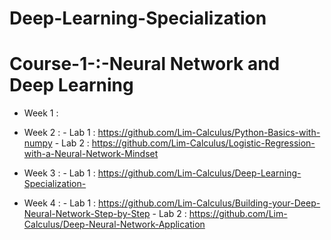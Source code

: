 # Deep-Learning-Specialization 

# Course-1-:-Neural Network and Deep Learning

- Week 1 :
- Week 2 : - Lab 1 : https://github.com/Lim-Calculus/Python-Basics-with-numpy 
           - Lab 2 : https://github.com/Lim-Calculus/Logistic-Regression-with-a-Neural-Network-Mindset
           
- Week 3 : - Lab 1 : https://github.com/Lim-Calculus/Deep-Learning-Specialization-

- Week 4 : - Lab 1 : https://github.com/Lim-Calculus/Building-your-Deep-Neural-Network-Step-by-Step 
           - Lab 2 : https://github.com/Lim-Calculus/Deep-Neural-Network-Application
          
